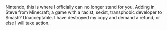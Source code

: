Nintendo, this is where I officially can no longer stand for you. Adding in Steve from Minecraft; a game with a racist, sexist, transphobic developer to Smash? Unacceptable. I have destroyed my copy and demand a refund, or else I will take action.
